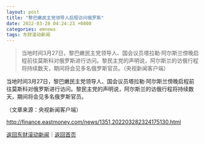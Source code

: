 ```yaml
---
layout: post
title: "黎巴嫩民主党领导人启程访问俄罗斯"
date: 2022-03-28 04:24:23 +0800
categories: emnews
tags: 东财滚动新闻
---
```

> 当地时间3月27日，黎巴嫩民主党领导人、国会议员塔拉勒·阿尔斯兰傍晚启程前往莫斯科对俄罗斯进行访问。黎民主党的声明说，阿尔斯兰的访俄行程将持续数天，期间将会见多名俄罗斯官员。（央视新闻客户端）

<p>当地时间3月27日，黎巴嫩民主党领导人、国会议员塔拉勒·阿尔斯兰傍晚启程前往莫斯科对俄罗斯进行访问。黎民主党的声明说，阿尔斯兰的访俄行程将持续数天，期间将会见多名俄罗斯官员。</p><p class="em_media">（文章来源：央视新闻客户端）</p>

<http://finance.eastmoney.com/news/1351,202203282324175130.html>

[返回东财滚动新闻](//finews.withounder.com/emnews/)｜[返回首页](//finews.withounder.com/)